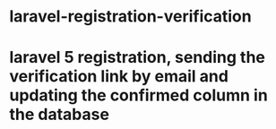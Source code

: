 # laravel-registration-verification

# laravel 5 registration, sending the verification link by email and updating the confirmed column in the database
